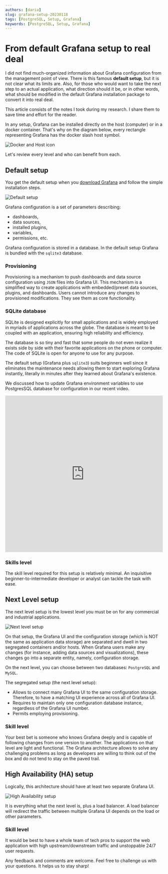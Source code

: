 ```yaml
---
authors: [daria]
slug: grafana-setup-20230118
tags: [PostgreSQL, Setup, Grafana]
keywords: [PostgreSQL, Setup, Grafana]
---
```


# From default Grafana setup to real deal

I did not find much-organized information about Grafana configuration from the management point of view. There is this famous **default setup**, but it is not clear what its limits are. Also, for those who would want to take the next step to an actual application, what direction should it be, or in other words, what should be modified in the default Grafana installation package to convert it into real deal.

<!--truncate-->

This article consists of the notes I took during my research. I share them to save time and effort for the reader.

In any setup, Grafana can be installed directly on the host (computer) or in a docker container. That's why on the diagram below, every rectangle representing Grafana has the docker slash host symbol. 

![Docker and Host icon](container-host.png)

Let's review every level and who can benefit from each.

## Default setup

You get the default setup  when you [download Grafana](https://grafana.com/grafana/download) and follow the simple installation steps.

![Default setup](default.png)

Grafana configuration is a set of parameters describing:
- dashboards,
- data sources,
- installed plugins,
- variables,
- permissions, etc.

Grafana configuration is stored in a database. In the default setup Grafana is bundled with the `sqlite3` database.

### Provisioning

Provisioning is a mechanism to push dashboards and data source configuration using `JSON` files into Grafana UI. This mechanism is a simplified way to create applications with embedded/preset data sources, plugins, and dashboards. Users cannot introduce any changes to provisioned modifications. They see them as core functionality. 

### SQLite database

SQLite is designed explicitly for small applications and is widely employed in myriads of applications across the globe. The database is meant to be coupled with an application, ensuring high reliability and efficiency.

The database is so tiny and fast that some people do not even realize it exists side by side with their favorite applications on the phone or computer. The code of SQLite is open for anyone to use for any purpose.

The default setup (Grafana plus `sqlite3`) suits beginners well since it eliminates the maintenance needs allowing them to start exploring Grafana instantly, literally in minutes after they learned about Grafana's existence.

We discussed how to update Grafana environment variables to use PostgresSQL database for configuration in our recent video.

<iframe width="100%" height="500" src="https://www.youtube.com/embed/SbjIWnrMIgk" title="Ultimate storage partner for Grafana | PostgreSQL with Timescale" frameBorder="0" allow="accelerometer; autoplay; clipboard-write; encrypted-media; gyroscope; picture-in-picture" allowFullScreen></iframe>

### Skills level

The skill level required for this setup is relatively minimal. An inquisitive beginner-to-intermediate developer or analyst can tackle the task with ease.

## Next Level setup

The next level setup is the lowest level you must be on for any commercial and industrial applications.

![Next level setup](next-level.png)

On that setup, the Grafana UI and the configuration storage (which is NOT the same as application data storage) are separated and dwell in two segregated containers and/or hosts.
When Grafana users make any changes (for instance, adding data sources and visualizations), these changes go into a separate entity, namely, configuration storage.

On the next level, you can choose between two databases: `PostgreSQL` and `MySQL`.

The segregated setup (the next level setup):
- Allows to connect many Grafana UI to the same configuration storage. Therefore, to have a matching UI experience across all of Grafana UI.
- Requires to maintain only one configuration database instance, regardless of the Grafana UI number.
- Permits employing provisioning.

### Skill level

Your best bet is someone who knows Grafana deeply and is capable of following changes from one version to another. 
The applications on that level are light and functional. The Grafana architecture allows to solve any challenging problems as long as developers are willing to think out of the box and do not tend to stay on the paved trail. 

## High Availability (HA) setup

Logically, this architecture should have at least two separate Grafana UI.

![High Availability setup](high-availability.png)

It is everything what the next level is, plus a load balancer. A load balancer will redirect the traffic between multiple Grafana UI depends on the load or other parameters. 

### Skill level

It would be best to have a whole team of tech pros to support the web application with high upstream/downstream traffic and unstoppable 24/7 user requests.   

Any feedback and comments are welcome. Feel free to challenge us with your questions. It helps us to stay sharp!
